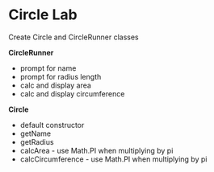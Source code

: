Circle Lab
=
Create Circle and CircleRunner classes

**CircleRunner**
- prompt for name
- prompt for radius length
- calc and display area
- calc and display circumference


**Circle**
- default constructor
- getName
- getRadius
- calcArea - use Math.PI when multiplying by pi
- calcCircumference - use Math.PI when multiplying by pi
